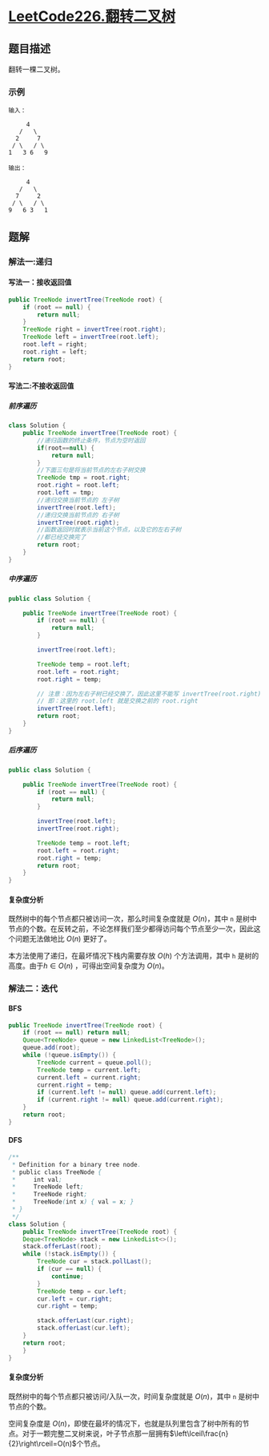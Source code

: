 # [LeetCode226.翻转二叉树](https://leetcode-cn.com/problems/invert-binary-tree/)
## 题目描述
翻转一棵二叉树。
### 示例
```
输入：

     4
   /   \
  2     7
 / \   / \
1   3 6   9

输出：

     4
   /   \
  7     2
 / \   / \
9   6 3   1
```
## 题解
### 解法一:递归
#### 写法一：接收返回值

```java
public TreeNode invertTree(TreeNode root) {
    if (root == null) {
        return null;
    }
    TreeNode right = invertTree(root.right);
    TreeNode left = invertTree(root.left);
    root.left = right;
    root.right = left;
    return root;
}
```
#### 写法二:不接收返回值
##### 前序遍历
```java
class Solution {
	public TreeNode invertTree(TreeNode root) {
		//递归函数的终止条件，节点为空时返回
		if(root==null) {
			return null;
		}
		//下面三句是将当前节点的左右子树交换
		TreeNode tmp = root.right;
		root.right = root.left;
		root.left = tmp;
		//递归交换当前节点的 左子树
		invertTree(root.left);
		//递归交换当前节点的 右子树
		invertTree(root.right);
		//函数返回时就表示当前这个节点，以及它的左右子树
		//都已经交换完了
		return root;
	}
}
```
##### 中序遍历
```java
public class Solution {

    public TreeNode invertTree(TreeNode root) {
        if (root == null) {
            return null;
        }

        invertTree(root.left);

        TreeNode temp = root.left;
        root.left = root.right;
        root.right = temp;

        // 注意：因为左右子树已经交换了，因此这里不能写 invertTree(root.right);
        // 即：这里的 root.left 就是交换之前的 root.right
        invertTree(root.left);
        return root;
    }
}
```
##### 后序遍历
```java
public class Solution {

    public TreeNode invertTree(TreeNode root) {
        if (root == null) {
            return null;
        }

        invertTree(root.left);
        invertTree(root.right);

        TreeNode temp = root.left;
        root.left = root.right;
        root.right = temp;
        return root;
    }
}
```
#### 复杂度分析
既然树中的每个节点都只被访问一次，那么时间复杂度就是 $O(n)$，其中 `n` 是树中节点的个数。在反转之前，不论怎样我们至少都得访问每个节点至少一次，因此这个问题无法做地比 $O(n)$ 更好了。

本方法使用了递归，在最坏情况下栈内需要存放 $O(h)$ 个方法调用，其中 `h` 是树的高度。由于$h \in O(n)$ ，可得出空间复杂度为 $O(n)$。

### 解法二：迭代
#### BFS
```java
public TreeNode invertTree(TreeNode root) {
    if (root == null) return null;
    Queue<TreeNode> queue = new LinkedList<TreeNode>();
    queue.add(root);
    while (!queue.isEmpty()) {
        TreeNode current = queue.poll();
        TreeNode temp = current.left;
        current.left = current.right;
        current.right = temp;
        if (current.left != null) queue.add(current.left);
        if (current.right != null) queue.add(current.right);
    }
    return root;
}
```
#### DFS
```java
/**
 * Definition for a binary tree node.
 * public class TreeNode {
 *     int val;
 *     TreeNode left;
 *     TreeNode right;
 *     TreeNode(int x) { val = x; }
 * }
 */
class Solution {
    public TreeNode invertTree(TreeNode root) {
    Deque<TreeNode> stack = new LinkedList<>();
    stack.offerLast(root);
    while (!stack.isEmpty()) {
        TreeNode cur = stack.pollLast();
        if (cur == null) {
            continue;
        }
        TreeNode temp = cur.left;
        cur.left = cur.right;
        cur.right = temp;

        stack.offerLast(cur.right);
        stack.offerLast(cur.left);
    }
    return root;
    }
}
```
#### 复杂度分析
既然树中的每个节点都只被访问/入队一次，时间复杂度就是 $O(n)$，其中 `n` 是树中节点的个数。

空间复杂度是 $O(n)$，即使在最坏的情况下，也就是队列里包含了树中所有的节点。对于一颗完整二叉树来说，叶子节点那一层拥有$\left\lceil\frac{n}{2}\right\rceil=O(n)$个节点。



